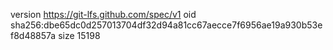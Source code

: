 version https://git-lfs.github.com/spec/v1
oid sha256:dbe65dc0d257013704df32d94a81cc67aecce7f6956ae19a930b53ef8d48857a
size 15198
